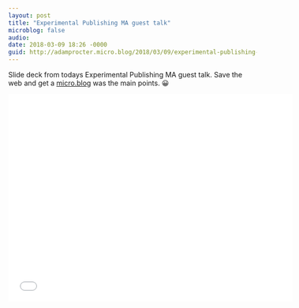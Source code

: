 ```yaml
---
layout: post
title: "Experimental Publishing MA guest talk"
microblog: false
audio: 
date: 2018-03-09 18:26 -0000
guid: http://adamprocter.micro.blog/2018/03/09/experimental-publishing-ma.html
---
```

Slide deck from todays Experimental Publishing MA guest talk. Save the web and get a [micro.blog](http://micro.blog) was the main points. 😀

<iframe src="//slides.com/adamprocter/deck-2/embed" width="576" height="420" scrolling="no" frameborder="0" webkitallowfullscreen mozallowfullscreen allowfullscreen></iframe> 
